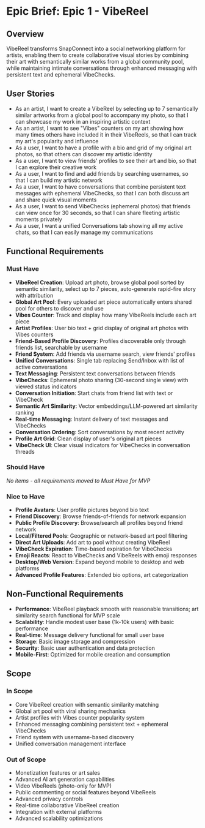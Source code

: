 # Epic Brief: Epic 1 - VibeReel

## Overview

VibeReel transforms SnapConnect into a social networking platform for artists, enabling them to create collaborative visual stories by combining their art with semantically similar works from a global community pool, while maintaining intimate conversations through enhanced messaging with persistent text and ephemeral VibeChecks.

## User Stories

- As an artist, I want to create a VibeReel by selecting up to 7 semantically similar artworks from a global pool to accompany my photo, so that I can showcase my work in an inspiring artistic context
- As an artist, I want to see "Vibes" counters on my art showing how many times others have included it in their VibeReels, so that I can track my art's popularity and influence
- As a user, I want to have a profile with a bio and grid of my original art photos, so that others can discover my artistic identity
- As a user, I want to view friends' profiles to see their art and bio, so that I can explore their creative work
- As a user, I want to find and add friends by searching usernames, so that I can build my artistic network
- As a user, I want to have conversations that combine persistent text messages with ephemeral VibeChecks, so that I can both discuss art and share quick visual moments
- As a user, I want to send VibeChecks (ephemeral photos) that friends can view once for 30 seconds, so that I can share fleeting artistic moments privately
- As a user, I want a unified Conversations tab showing all my active chats, so that I can easily manage my communications

## Functional Requirements

### Must Have

- **VibeReel Creation**: Upload art photo, browse global pool sorted by semantic similarity, select up to 7 pieces, auto-generate rapid-fire story with attribution
- **Global Art Pool**: Every uploaded art piece automatically enters shared pool for others to discover and use
- **Vibes Counter**: Track and display how many VibeReels include each art piece
- **Artist Profiles**: User bio text + grid display of original art photos with Vibes counters
- **Friend-Based Profile Discovery**: Profiles discoverable only through friends list, searchable by username
- **Friend System**: Add friends via username search, view friends' profiles
- **Unified Conversations**: Single tab replacing Send/Inbox with list of active conversations
- **Text Messaging**: Persistent text conversations between friends
- **VibeChecks**: Ephemeral photo sharing (30-second single view) with viewed status indicators
- **Conversation Initiation**: Start chats from friend list with text or VibeCheck
- **Semantic Art Similarity**: Vector embeddings/LLM-powered art similarity ranking
- **Real-time Messaging**: Instant delivery of text messages and VibeChecks
- **Conversation Ordering**: Sort conversations by most recent activity
- **Profile Art Grid**: Clean display of user's original art pieces
- **VibeCheck UI**: Clear visual indicators for VibeChecks in conversation threads

### Should Have

_No items - all requirements moved to Must Have for MVP_

### Nice to Have

- **Profile Avatars**: User profile pictures beyond bio text
- **Friend Discovery**: Browse friends-of-friends for network expansion
- **Public Profile Discovery**: Browse/search all profiles beyond friend network
- **Local/Filtered Pools**: Geographic or network-based art pool filtering
- **Direct Art Uploads**: Add art to pool without creating VibeReel
- **VibeCheck Expiration**: Time-based expiration for VibeChecks
- **Emoji Reacts**: React to VibeChecks and VibeReels with emoji responses
- **Desktop/Web Version**: Expand beyond mobile to desktop and web platforms
- **Advanced Profile Features**: Extended bio options, art categorization

## Non-Functional Requirements

- **Performance**: VibeReel playback smooth with reasonable transitions; art similarity search functional for MVP scale
- **Scalability**: Handle modest user base (1k-10k users) with basic performance
- **Real-time**: Message delivery functional for small user base
- **Storage**: Basic image storage and compression
- **Security**: Basic user authentication and data protection
- **Mobile-First**: Optimized for mobile creation and consumption

## Scope

### In Scope

- Core VibeReel creation with semantic similarity matching
- Global art pool with viral sharing mechanics
- Artist profiles with Vibes counter popularity system
- Enhanced messaging combining persistent text + ephemeral VibeChecks
- Friend system with username-based discovery
- Unified conversation management interface

### Out of Scope

- Monetization features or art sales
- Advanced AI art generation capabilities
- Video VibeReels (photo-only for MVP)
- Public commenting or social features beyond VibeReels
- Advanced privacy controls
- Real-time collaborative VibeReel creation
- Integration with external platforms
- Advanced scalability optimizations
